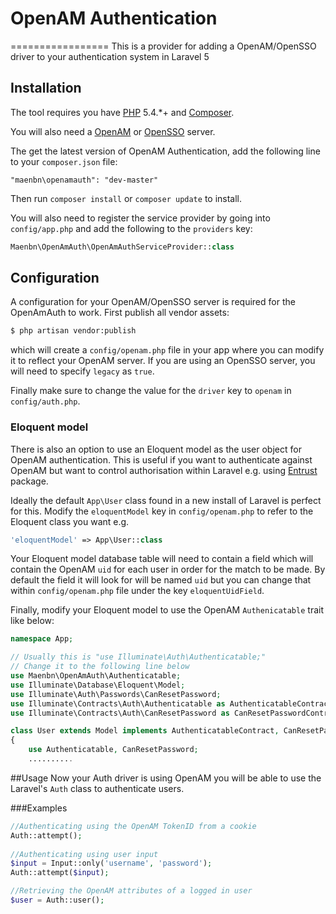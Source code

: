 # OpenAM Authentication 
=================
This is a provider for adding a OpenAM/OpenSSO driver to your authentication system in Laravel 5

## Installation

The tool requires you have [PHP](https://php.net) 5.4.*+ and [Composer](https://getcomposer.org).

You will also need a [OpenAM](http://openam.forgerock.org/) or [OpenSSO](https://java.net/projects/opensso)
server.

The get the latest version of OpenAM Authentication, add the following line to your `composer.json` file:
```
"maenbn\openamauth": "dev-master"
```

Then run `composer install` or `composer update` to install.

You will also need to register the service provider by going into `config/app.php` and add the following to the `providers` key:
```php
Maenbn\OpenAmAuth\OpenAmAuthServiceProvider::class
```

## Configuration

A configuration for your OpenAM/OpenSSO server is required for the OpenAmAuth to work. First publish all vendor assets:

```bash
$ php artisan vendor:publish
```
which will create a `config/openam.php` file in your app where you can modify it to reflect 
your OpenAM server. If you are using an OpenSSO server, you will need to specify `legacy` as `true`.

Finally make sure to change the value for the `driver` key to `openam` in `config/auth.php`.

### Eloquent model
There is also an option to use an Eloquent model as the user object for OpenAM authentication. This is useful if 
you want to authenticate against OpenAM but want to control authorisation within Laravel e.g. using 
[Entrust](https://github.com/Zizaco/entrust) package. 
 
Ideally the default ```App\User``` class found in a new install of Laravel is perfect for this. Modify the 
`eloquentModel` key in `config/openam.php` to refer to the Eloquent class you want e.g.

```php
'eloquentModel' => App\User::class
```

Your Eloquent model database table will need to contain a field which will contain the OpenAM `uid` for each user in 
order for the match to be made. By default the field it will look for will be named `uid` but you can change that within 
`config/openam.php` file under the key `eloquentUidField`.

Finally, modify your Eloquent model to use the OpenAM `Authenicatable` trait like below:

```php
namespace App;

// Usually this is "use Illuminate\Auth\Authenticatable;"
// Change it to the following line below
use Maenbn\OpenAmAuth\Authenticatable;
use Illuminate\Database\Eloquent\Model;
use Illuminate\Auth\Passwords\CanResetPassword;
use Illuminate\Contracts\Auth\Authenticatable as AuthenticatableContract;
use Illuminate\Contracts\Auth\CanResetPassword as CanResetPasswordContract;

class User extends Model implements AuthenticatableContract, CanResetPasswordContract
{
    use Authenticatable, CanResetPassword;
    ..........
```

##Usage
Now your Auth driver is using OpenAM you will be able to use the Laravel's `Auth` class to authenticate users.

###Examples

```php
//Authenticating using the OpenAM TokenID from a cookie
Auth::attempt();
	
//Authenticating using user input
$input = Input::only('username', 'password');
Auth::attempt($input);

//Retrieving the OpenAM attributes of a logged in user
$user = Auth::user();
